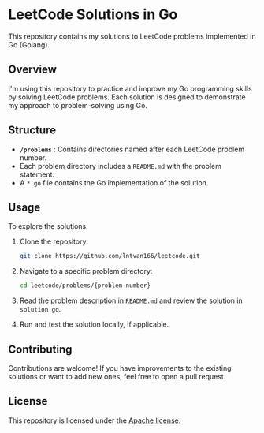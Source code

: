 # LeetCode Solutions in Go

This repository contains my solutions to LeetCode problems implemented in Go (Golang).

## Overview

I'm using this repository to practice and improve my Go programming skills by solving LeetCode problems. Each solution is designed to demonstrate my approach to problem-solving using Go.

## Structure

- **`/problems`** : Contains directories named after each LeetCode problem number.
- Each problem directory includes a `README.md` with the problem statement.
- A `*.go` file contains the Go implementation of the solution.

## Usage

To explore the solutions:

1. Clone the repository:
   ```bash
   git clone https://github.com/lntvan166/leetcode.git
   ```
2. Navigate to a specific problem directory:

   ```bash
   cd leetcode/problems/{problem-number}

   ```

3. Read the problem description in `README.md` and review the solution in `solution.go`.
4. Run and test the solution locally, if applicable.

## Contributing

Contributions are welcome! If you have improvements to the existing solutions or want to add new ones, feel free to open a pull request.

## License

This repository is licensed under the [Apache license](./LICENSE).
